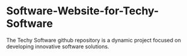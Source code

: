 # Software-Website-for-Techy-Software
The Techy Software github repository is a dynamic project focused on developing innovative software solutions. 
